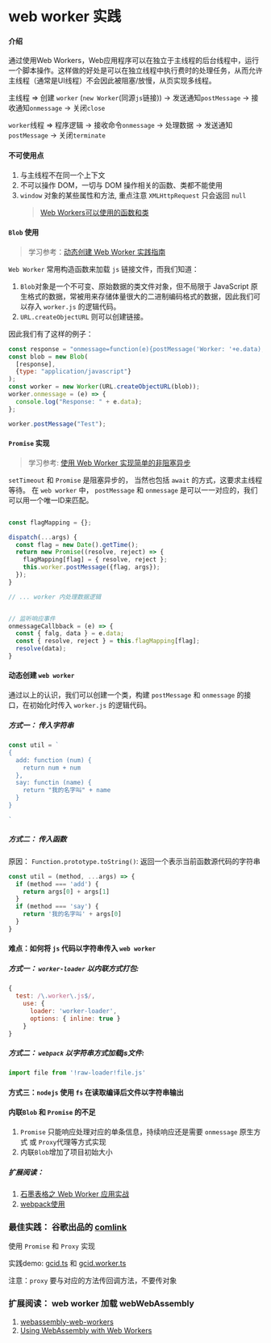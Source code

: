 # web worker 实践

#### 介绍

通过使用Web Workers，Web应用程序可以在独立于主线程的后台线程中，运行一个脚本操作。这样做的好处是可以在独立线程中执行费时的处理任务，从而允许主线程（通常是UI线程）不会因此被阻塞/放慢，从页实现多线程。

主线程 => 创建 `worker` (`new Worker`(同源`js`链接)) -> 发送通知`postMessage` -> 接收通知`onmessage` -> 关闭`close`

`worker`线程 => 程序逻辑 -> 接收命令`onmessage` -> 处理数据 -> 发送通知`postMessage` -> 关闭`terminate`

#### 不可使用点

1. 与主线程不在同一个上下文
2. 不可以操作 DOM，一切与 DOM 操作相关的函数、类都不能使用
3. `window` 对象的某些属性和方法, 重点注意 `XMLHttpRequest` 只会返回 `null`
   > [Web Workers可以使用的函数和类](https://developer.mozilla.org/zh-CN/docs/Web/API/Web_Workers_API/Functions_and_classes_available_to_workers)


#### `Blob` 使用
> 学习参考：[动态创建 Web Worker 实践指南](https://zhuanlan.zhihu.com/p/59981684)

`Web Worker` 常用构造函数来加载 `js` 链接文件，而我们知道：
1. `Blob`对象是一个不可变、原始数据的类文件对象，但不局限于 JavaScript 原生格式的数据，常被用来存储体量很大的二进制编码格式的数据，因此我们可以存入 `worker.js` 的逻辑代码。
2. `URL.createObjectURL` 则可以创建链接。

因此我们有了这样的例子：

```javascript
const response = "onmessage=function(e){postMessage('Worker: '+e.data);}";
const blob = new Blob(
  [response],
  {type: "application/javascript"}
);
const worker = new Worker(URL.createObjectURL(blob));
worker.onmessage = (e) => {
  console.log("Response: " + e.data);
};

worker.postMessage("Test");
```


#### `Promise` 实现
> 学习参考: [使用 Web Worker 实现简单的非阻塞异步](https://segmentfault.com/a/1190000012563475)

`setTimeout` 和 `Promise` 是阻塞异步的， 当然也包括 `await` 的方式，这要求主线程等待。
在 `web worker` 中， `postMessage` 和 `onmessage` 是可以一一对应的，我们可以用一个唯一ID来匹配。

```javascript

const flagMapping = {};

dispatch(...args) {
  const flag = new Date().getTime();
  return new Promise((resolve, reject) => {
    flagMapping[flag] = { resolve, reject };
    this.worker.postMessage({flag, args});
  });
}

// ... worker 内处理数据逻辑


// 监听响应事件
onmessageCallbback = (e) => {
  const { falg, data } = e.data;
  const { resolve, reject } = this.flagMapping[flag];
  resolve(data);
}

```


#### 动态创建 `web worker`

通过以上的认识，我们可以创建一个类，构建 `postMessage` 和 `onmessage` 的接口，在初始化时传入 `worker.js` 的逻辑代码。

##### 方式一： 传入字符串

```javascript
const util = `
{
  add: function (num) {
    return num + num
  },
  say: functin (name) {
    return "我的名字叫" + name
  }
}

`
```

##### 方式二： 传入函数

原因： `Function.prototype.toString()`: 返回一个表示当前函数源代码的字符串

```javascript
const util = (method, ...args) => {
  if (method === 'add') {
    return args[0] + args[1]
  }
  if (method === 'say') {
    return '我的名字叫' + args[0]
  }
}
```

#### 难点：如何将 `js` 代码以字符串传入 `web worker`

##### 方式一： `worker-loader` 以内联方式打包:

```javascript
{
  test: /\.worker\.js$/,
    use: {
      loader: 'worker-loader',
      options: { inline: true }
    }
}
```

##### 方式二： `webpack` 以字符串方式加载js文件:

```javascript
import file from '!raw-loader!file.js'
```

#### 方式三：`nodejs` 使用 `fs` 在读取编译后文件以字符串输出


#### 内联`Blob` 和 `Promise` 的不足

1. `Promise` 只能响应处理对应的单条信息，持续响应还是需要 `onmessage` 原生方式 或 `Proxy`代理等方式实现
2. 内联`Blob`增加了项目初始大小


##### 扩展阅读：

1. [石墨表格之 Web Worker 应用实战](https://juejin.im/entry/59b89c88f265da0664641382)
2. [webpack使用](https://www.cnblogs.com/tugenhua0707/p/11253937.html)

### 最佳实践： 谷歌出品的 [comlink](https://github.com/GoogleChromeLabs/comlink)

使用 `Promise` 和 `Proxy` 实现

实践demo: [gcid.ts](./gcid.ts) 和 [gcid.worker.ts](./gcid.worker.ts)

注意：`proxy` 要与对应的方法传回调方法，不要传对象

### 扩展阅读： web worker 加载 webWebAssembly

1. [webassembly-web-workers](https://dzone.com/articles/webassembly-web-workers)
2. [Using WebAssembly with Web Workers](https://www.sitepen.com/blog/using-webassembly-with-web-workers/)